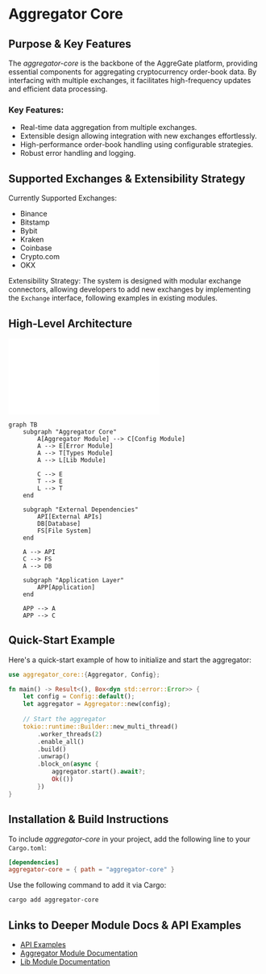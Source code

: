 # Aggregator Core

## Purpose & Key Features

The *aggregator-core* is the backbone of the AggreGate platform, providing essential components for aggregating cryptocurrency order-book data. By interfacing with multiple exchanges, it facilitates high-frequency updates and efficient data processing.

### Key Features:
- Real-time data aggregation from multiple exchanges.
- Extensible design allowing integration with new exchanges effortlessly.
- High-performance order-book handling using configurable strategies.
- Robust error handling and logging.

## Supported Exchanges & Extensibility Strategy

Currently Supported Exchanges:
- Binance
- Bitstamp
- Bybit
- Kraken
- Coinbase
- Crypto.com
- OKX

Extensibility Strategy:
The system is designed with modular exchange connectors, allowing developers to add new exchanges by implementing the `Exchange` interface, following examples in existing modules.

## High-Level Architecture

![Architecture Diagram](../docs/aggregator-core-doc/diagrams/architecture.mmd)

```mermaid
graph TB
    subgraph "Aggregator Core"
        A[Aggregator Module] --> C[Config Module]
        A --> E[Error Module]
        A --> T[Types Module]
        A --> L[Lib Module]
        
        C --> E
        T --> E
        L --> T
    end
    
    subgraph "External Dependencies"
        API[External APIs]
        DB[Database]
        FS[File System]
    end
    
    A --> API
    C --> FS
    A --> DB
    
    subgraph "Application Layer"
        APP[Application]
    end
    
    APP --> A
    APP --> C
```

## Quick-Start Example

Here's a quick-start example of how to initialize and start the aggregator:
```rust
use aggregator_core::{Aggregator, Config};

fn main() -> Result<(), Box<dyn std::error::Error>> {
    let config = Config::default();
    let aggregator = Aggregator::new(config);
    
    // Start the aggregator
    tokio::runtime::Builder::new_multi_thread()
        .worker_threads(2)
        .enable_all()
        .build()
        .unwrap()
        .block_on(async {
            aggregator.start().await?;
            Ok(())
        })
}
```

## Installation & Build Instructions

To include *aggregator-core* in your project, add the following line to your `Cargo.toml`:
```toml
[dependencies]
aggregator-core = { path = "aggregator-core" }
```

Use the following command to add it via Cargo:
```bash
cargo add aggregator-core
```

## Links to Deeper Module Docs & API Examples

- [API Examples](../docs/aggregator-core-doc/api-examples.md)
- [Aggregator Module Documentation](../docs/aggregator-core-doc/modules/aggregator.md)
- [Lib Module Documentation](../docs/aggregator-core-doc/modules/lib.md)

